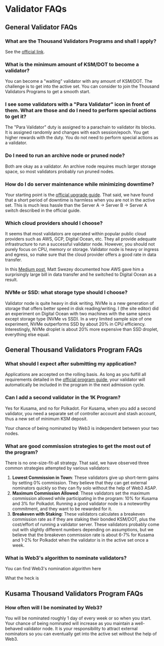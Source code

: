 # Validator FAQs

## General Validator FAQs

### What are the Thousand Validators Programs and shall I apply?

See the [official link](https://wiki.polkadot.network/docs/en/thousand-validators). 

### What is the minimum amount of KSM/DOT to become a validator?

You can become a "waiting" validator with any amount of KSM/DOT. The challenge is to get into the active set. You can consider to join the Thousand Validators Programs to get a smooth start. 

### I see some validators with a "Para Validator" icon in front of them. What are those and do I need to perform special actions to get it?

The "Para Validator" duty is assigned to a parachain to validator its blocks. It is assigned randomly and changes with each session/epoch. You get higher rewards with the duty. You do not need to perform special actions as a validator. 

### Do I need to run an archive node or pruned node?

Both are okay as a validator. An archive node requires much larger storage space, so most validators probably run pruned nodes. 

### How do I do server maintenance while minimizing downtime?

Your starting point is the [official upgrade guide](https://wiki.polkadot.network/docs/en/maintain-guides-how-to-upgrade). That said, we have found that a short period of downtime is harmless when you are not in the active set. This is much less hassle than the Server A -&gt; Server B -&gt; Server A switch described in the official guide. 

### Which cloud providers should I choose?

It seems that most validators are operated within popular public cloud providers such as AWS, GCP, Digital Ocean, etc. They all provide adequate infrastructure to run a successful validator node. However, you should not purely focus on CPU, memory or storage. Validator node is heavy or ingress and egress, so make sure that the cloud provider offers a good rate in data transfer. 

In this [Medium post](https://mswezey.medium.com/kusama-validator-node-setup-643190a8ac7e), Matt Swezey documented how AWS gave him a surprisingly large bill in data transfer and he switched to Digital Ocean as a result. 

### NVMe or SSD: what storage type should I choose? 

Validator node is quite heavy in disk writing. NVMe is a new generation of storage that offers better speed in disk reading/writing. I \(the site editor\) did an experiment on Digital Ocean with two machines with the same specs except storage type \(NVMe vs SSD\). In a very limited sample size of one experiment, NVMe outperforms SSD by about 20% in CPU efficiency. Interestingly, NVMe droplet is about 20% more expensive than SSD droplet, everything else equal. 

## General Thousand Validators Program FAQs

### What should I expect after submitting my application?

Applications are accepted on the rolling basis. As long as you fulfill all requirements detailed in the [official program guide](https://wiki.polkadot.network/docs/en/thousand-validators), your validator will automatically be included in the program in the next admission cycle. 

### Can I add a second validator in the 1K Program?

Yes for Kusama, and no for Polkadot. For Kusama, when you add a second validator, you need a separate set of controller account and stash account, thus a new set of minimum KSM deposit. 

Your chance of being nominated by Web3 is independent between your two nodes. 

### What are good commission strategies to get the most out of the program?

There is no one-size-fit-all strategy. That said, we have observed three common strategies attempted by various validators:

1. **Lowest Commission in Town**: These validators give up short-term gains by setting 0% commission. They believe that they can get external nominators quickly so they can fly solo without the help of Web3 ASAP.
2. **Maximum Commission Allowed**: These validators set the maximum commission allowed while participating in the program: 10% for Kusama and 3% for Polkadot. Running a good validator node is a noteworthy commitment, and they want to be rewarded for it. 
3. **Breakeven with Staking**: These validators calculates a breakeven commission rate as if they are staking their bonded KSM/DOT, plus the cost/effort of running a validator server. These validators probably come out with slightly different numbers depending on assumptions, but we believe that the breakeven commission rate is about 6-7% for Kusama and 1-2% for Polkadot when the validator is in the active set once a week. 

### What is Web3's algorithm to nominate validators?

You can find Web3's nomination algorithm here 

What the heck is 

## Kusama Thousand Validators Program FAQs

### How often will I be nominated by Web3?

You will be nominated roughly 1 day of every week or so when you start. Your chance of being nominated will increase as you maintain a well-behaved validator node. It is your responsibility to attract external nominators so you can eventually get into the active set without the help of Web3.   

### 



## 

## 



